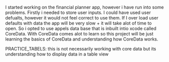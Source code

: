 I started working on the financial planner app, however i have run into some problems. Firstly i needed to store user inputs. I could have used user defualts,
however it would not feel correct to use them. If I over load user defaults with data the app will be very slow + it will take alot of time to open. So i opted to
use appels data base that is inbuilt intio xcode called CoreData. With CoreData comes alot to learn so this project will be just learning the basics of CoreData 
and understanding how CoreData works.

PRACTICE_TABELS: this is not necessarily working with core data but its understanding how to display data in a table view
